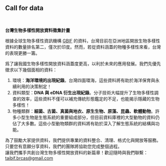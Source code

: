 ## Call for data
<br>

**台灣生物多樣性開放資料徵集計畫**<br>

根據全球生物多樣性資訊機構 [GBIF](gbif.org) 的資料，台灣目前在亞洲地區開放生物多樣性資料的數量排名第二，僅次於印度。然而，若從資料涵蓋的物種多樣性來看，台灣的表現更勝一籌。<br>

爲了讓我國生物多樣性開放資料涵蓋度更高，以利於未來的應用發展。我們先優先徵求以下幾個面相的資料：<br>

1. 環境：**海洋環境的出現紀錄**。台灣四面環海，這些資料將有助於海洋保育與永續利用的決策制定！<br>
2. 資料類型：**DNA 與 eDNA 衍生出現紀錄**。分子技術大幅提升了生物多樣性調查的效率，這些資料不僅可以補充傳統形態鑑定的不足，也能揭示隱藏的生物多樣性！<br>
3. 物種類群：**細菌、古菌、真菌與地衣、原生生物、原藻、昆蟲、軟體動物**。許多小型生物是生態系統的重要組成部分，但目前資料庫裡的大型動物的資料仍佔了大多數。這些小型動物類群的資料將有助於深入了解生態系統的結構與功能。<br>

為了鼓勵大家提供資料，我們提供專業的資料整合、清理、格式化與開放等服務。只要您有意願分享資料，我們的團隊將協助您完成整個過程。<br>
讓我們攜手共創台灣生物多樣性開放資料的新篇章！歡迎隨時與我們聯繫：taibif.brcas@gmail.com